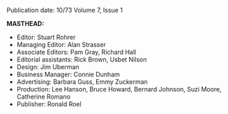 Publication date: 10/73
Volume 7, Issue 1

**MASTHEAD:**
- Editor: Stuart Rohrer
- Managing Editor: Alan Strasser
- Associate Editors: Pam Gray, Richard Hall
- Editorial assistants: Rick Brown, Usbet Nilson
- Design: Jim Uberman
- Business Manager: Connie Dunham
- Advertising: Barbara Guss, Emmy Zuckerman
- Production: Lee Hanson, Bruce Howard, Bernard Johnson, Suzi Moore, Catherine Romano
- Publisher: Ronald Roel

